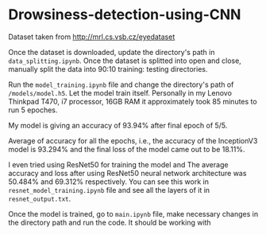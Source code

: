 # Drowsiness-detection-using-CNN
Dataset taken from http://mrl.cs.vsb.cz/eyedataset

Once the dataset is downloaded, update the directory's path in ```data_splitting.ipynb```. Once the dataset is splitted into open and close, manually split the data into 90:10 training: testing directories. 

Run the ```model_training.ipynb``` file and change the directory's path of ```/models/model.h5```. Let the model train itself. Personally in my Lenovo Thinkpad T470, i7 processor, 16GB RAM it approximately took 85 minutes to run 5 epoches. 

My model is giving an accuracy of 93.94% after final epoch of 5/5. 

Average of accuracy for all the epochs, i.e., the accuracy of the InceptionV3 model is 93.294% and the final loss of the model came out to be 18.11%.

I even tried using ResNet50 for training the model and The average accuracy and loss after using ResNet50 neural network architecture was 50.484% and 69.312% respectively. You can see this work in ```resnet_model_training.ipynb``` file and see all the layers of it in ```resnet_output.txt```.

Once the model is trained, go to ```main.ipynb``` file, make necessary changes in the directory path and run the code. It should be working with 
